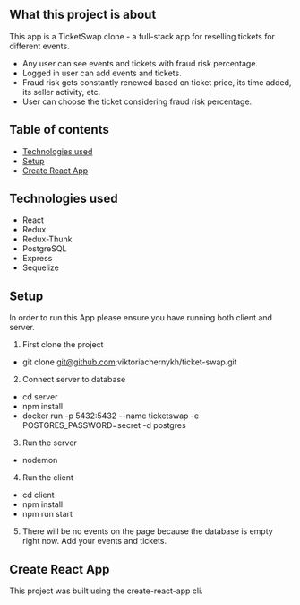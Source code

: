 ## What this project is about

This app is a TicketSwap clone - a full-stack app for reselling tickets for different events.
- Any user can see events and tickets with fraud risk percentage.
- Logged in user can add events and tickets. 
- Fraud risk gets constantly renewed based on ticket price, its time added, its seller activity, etc.
- User can choose the ticket considering fraud risk percentage.

## Table of contents

- [Technologies used](#Technologies-used)
- [Setup](#Setup)
- [Create React App](#Create-React-App)

## Technologies used

- React
- Redux
- Redux-Thunk
- PostgreSQL
- Express
- Sequelize

## Setup

In order to run this App please ensure you have running both client and server.

1. First clone the project
- git clone git@github.com:viktoriachernykh/ticket-swap.git

2. Connect server to database
- cd server
- npm install
- docker run -p 5432:5432 --name ticketswap -e POSTGRES_PASSWORD=secret -d postgres

3. Run the server
- nodemon

4. Run the client
- cd client
- npm install
- npm run start

5. There will be no events on the page because the database is empty right now. Add your events and tickets.

## Create React App

This project was built using the create-react-app cli. 



